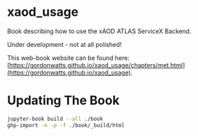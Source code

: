 # xaod_usage

 Book describing how to use the xAOD ATLAS ServiceX Backend.

 Under development - not at all polished!

This web-book website can be found here: [https://gordonwatts.github.io/xaod_usage/chapters/met.html](https://gordonwatts.github.io/xaod_usage).

# Updating The Book

```bash
jupyter-book build --all ./book
ghp-import -n -p -f ./book/_build/html
```